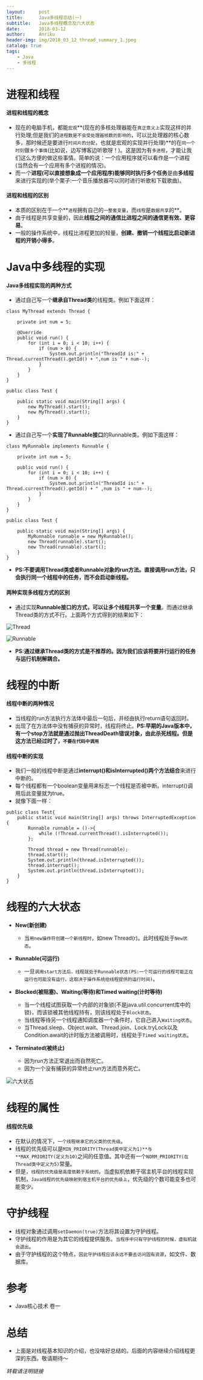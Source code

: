 ```yaml
---
layout:     post
title:      Java多线程总结(一)
subtitle:   Java多线程概念及六大状态
date:       2018-03-12
author:     Anriku
header-img: img/2018_03_12_thread_summary_1.jpeg
catalog: true
tags:
    - Java
    - 多线程
---
```


# 进程和线程

#### 进程和线程的概念

* 现在的电脑手机，都能`宏观`**(现在的多核处理器能在`真正意义上`实现这样的并行处理;但是我们的`进程数是不会受处理器核数的影响的`，可以比处理器的核心数多，那时候还是要进行`时间片的分配`，也就是宏观的实现并行处理)**的在`同一个时刻`做`多个事情`(比如说，边写博客边听歌呀！)。这是因为有`多进程`，才能让我们这么方便的做这些事情。简单的说：一个应用程序就可以看作是一个进程(当然会有一个应用有多个进程的情况)。
* 而一个**进程(可以直接想象成一个应用程序)能够同时执行多个任务**是由**多线程**来进行实现的(举个栗子:一个音乐播放器可以同时进行听歌和下载歌曲)。

#### 进程和线程的区别

* 本质的区别在于一个**`进程`拥有自己的`一整套变量`，而`线程`是`数据共享`的**。
* 由于线程是共享变量的，因此**线程之间的通信比进程之间的通信更有效、更容易**。
* 一般的操作系统中，线程比进程更加的轻量，**创建、撤销一个线程比启动新进程的开销小得多**。

# Java中多线程的实现

#### Java多线程实现的两种方式

* 通过自己写一个**继承自Thread类**的线程类。例如下面这样：

```
class MyThread extends Thread {

    private int num = 5;

    @Override
    public void run() {
        for (int i = 0; i < 10; i++) {
            if (num > 0) {
                System.out.println("ThreadId is:" + Thread.currentThread().getId() + ",num is " + num--);
            }
        }
    }
}

public class Test {

    public static void main(String[] args) {
        new MyThread().start();
        new MyThread().start();
    }
}
```

* 通过自己写一个**实现了Runnable接口**的Runnable类。例如下面这样：

```
class MyRunnable implements Runnable {

    private int num = 5;

    public void run() {
        for (int i = 0; i < 10; i++) {
            if (num > 0) {
                System.out.println("ThreadId is:" + Thread.currentThread().getId() + " ,num is " + num--);
            }
        }
    }
}

public class Test {

    public static void main(String[] args) {
        MyRunnable runnable = new MyRunnable();
        new Thread(runnable).start();
        new Thread(runnable).start();
    }
}
```

* **PS:不要调用Thread类或者Runnable对象的run方法。直接调用run方法，只会执行同一个线程中的任务，而不会启动新线程。**

#### 两种实现多线程方式的区别

* 通过实现**Runnable接口的方式，可以让多个线程共享一个变量**。而通过继承Thread类的方式不行。上面两个方式得到的结果如下：

![Thread](http://oyil5gdc8.bkt.clouddn.com/QQ20180312-231030@2x.png)

![Runnable](http://oyil5gdc8.bkt.clouddn.com/QQ20180312-231110@2x.png)

* **PS:通过继承Thread类的方式是不推荐的。因为我们应该将要并行运行的任务与运行机制解耦合。**

# 线程的中断

#### 线程中断的两种情况

* 当线程的run方法执行方法体中最后一句后，并经由执行return语句返回时。
* 出现了在方法体中没有捕获的异常时，线程将终止。**PS:早期的Java版本中，有一个stop方法就是通过抛出ThreadDeath错误对象，由此杀死线程。但是这方法已经过时了，`不要在代码中调用`**

#### 线程中断的实现

* 我们一般的线程中断是通过**interrupt()和isInterrupted()两个方法结合**来进行中断的。
* 每个线程都有一个boolean变量用来标志一个线程是否被中断。interrupt()调用后此变量就为true。
* 就像下面一样：

```
public class Test{
    public static void main(String[] args) throws InterruptedException {
        Runnable runnable = ()->{
            while (!Thread.currentThread().isInterrupted());
        };

        Thread thread = new Thread(runnable);
        thread.start();
        System.out.println(thread.isInterrupted());
        thread.interrupt();
        System.out.println(thread.isInterrupted());
    }
}
```

# 线程的六大状态

* **New(新创建)**
  * 当`用new操作符创建一个新线程时`，如new Thread(r)。此时线程处于`New状态`。
* **Runnable(可运行)**
  * 一旦`调用start方法后，线程就处于Runnable状态(PS:一个可运行的线程可能正在运行也可能没有运行，这取决于操作系统给线程提供的运行时间)`。
* **Blocked(被阻塞)、Waiting(等待)和Timed waiting(计时等待)**
  * 当一个线程试图获取一个内部的对象锁(不是java.util.concurrent库中的锁)，而该锁被其他线程持有，则该线程处于`Block状态`。
  * 当线程等待另一个线程通知调度器一个条件时，它自己进入`Waiting状态`。
  * 当Thread.sleep、Object.wait、Thread.join、Lock.tryLock以及Condition.await的计时版方法被调用时，线程处于`Timed waiting状态`。


* **Terminated(被终止)**
  * 因为run方法正常退出而自然死亡。
  * 因为一个没有捕获的异常终止run方法而意外死亡。

![六大状态](http://oyil5gdc8.bkt.clouddn.com/QQ20180313-153412@2x.png)

# 线程的属性

#### 线程优先级

* 在默认的情况下，`一个线程继承它的父类的优先级`。
* 线程的优先级可以是`MIN_PRIORITY(Thread类中定义为1)**与**MAX_PRIORITY(定义为10)`之间的任意值。其中还有一个`NORM_PRIORITY(在Thread类中定义为5)`常量。
* 但是，`线程的优先级是高度依赖于系统的`。当虚拟机依赖于宿主机平台的线程实现机制，`Java线程的优先级映射到宿主机平台的优先级上`，优先级的个数可能变多也可能变少。

# 守护线程

* 线程对象通过调用`setDaemon(true)`方法将其设置为守护线程。
* 守护线程的作用是为其它的线程提供服务。`当程序中只有守护线程的时候，虚拟机就会退出`。
* 由于守护线程的这个特点，`因此守护线程应该永远不要去访问固有资源`，如文件、数据库。

# 参考

* Java核心技术 卷一

# 总结

* 上面是对线程基本知识的介绍，也没啥好总结的。后面的内容继续介绍线程更深的东西。敬请期待～

*转载请注明链接*